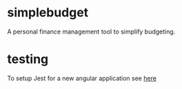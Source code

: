 # simplebudget

A personal finance management tool to simplify budgeting.

# testing

To setup Jest for a new angular application see [here](https://medium.com/angular-in-depth/migrate-your-angular-library-to-jest-faba9579591a)
